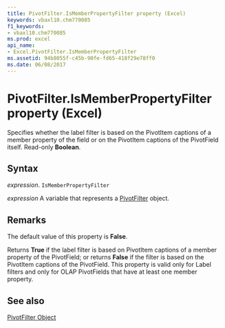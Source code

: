 ```yaml
---
title: PivotFilter.IsMemberPropertyFilter property (Excel)
keywords: vbaxl10.chm770085
f1_keywords:
- vbaxl10.chm770085
ms.prod: excel
api_name:
- Excel.PivotFilter.IsMemberPropertyFilter
ms.assetid: 94b8055f-c45b-90fe-fd65-418f29e78ff0
ms.date: 06/08/2017
---
```



# PivotFilter.IsMemberPropertyFilter property (Excel)

Specifies whether the label filter is based on the PivotItem captions of a member property of the field or on the PivotItem captions of the PivotField itself. Read-only  **Boolean**.


## Syntax

 _expression_. `IsMemberPropertyFilter`

 _expression_ A variable that represents a [PivotFilter](Excel.PivotFilter.md) object.


## Remarks

The default value of this property is  **False**.

Returns  **True** if the label filter is based on PivotItem captions of a member property of the PivotField; or returns **False** if the filter is based on the PivotItem captions of the PivotField. This property is valid only for Label filters and only for OLAP PivotFields that have at least one member property.


## See also


[PivotFilter Object](Excel.PivotFilter.md)

